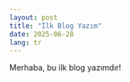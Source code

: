 ```yaml
---
layout: post
title: "İlk Blog Yazım"
date: 2025-06-28
lang: tr
---
```


Merhaba, bu ilk blog yazımdır!